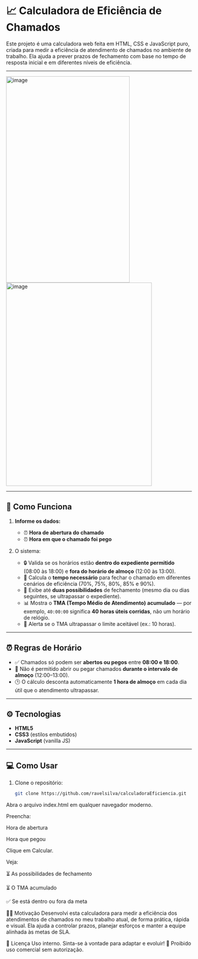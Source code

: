 # 📈 Calculadora de Eficiência de Chamados

Este projeto é uma calculadora web feita em HTML, CSS e JavaScript puro, criada para medir a eficiência de atendimento de chamados no ambiente de trabalho.
Ela ajuda a prever prazos de fechamento com base no tempo de resposta inicial e em diferentes níveis de eficiência.

---

<img width="335" height="560" alt="image" src="https://github.com/user-attachments/assets/9f746950-9eaa-4ec6-bdbd-2752f3dba2ad" />
<img width="395" height="552" alt="image" src="https://github.com/user-attachments/assets/64f08f60-e1c9-43d7-ab79-8432700396a9" />

---

## 🚀 Como Funciona

1. **Informe os dados:**
   - ⏰ **Hora de abertura do chamado**
   - ⏰ **Hora em que o chamado foi pego**

2. O sistema:
   - 🔒 Valida se os horários estão **dentro do expediente permitido** (08:00 às 18:00) e **fora do horário de almoço** (12:00 às 13:00).
   - 🧮 Calcula o **tempo necessário** para fechar o chamado em diferentes cenários de eficiência (70%, 75%, 80%, 85% e 90%).
   - 📅 Exibe até **duas possibilidades** de fechamento (mesmo dia ou dias seguintes, se ultrapassar o expediente).
   - 📊 Mostra o **TMA (Tempo Médio de Atendimento)** **acumulado** — por exemplo, `40:00:00` significa **40 horas úteis corridas**, não um horário de relógio.
   - 🚨 Alerta se o TMA ultrapassar o limite aceitável (ex.: 10 horas).

---

## ⏰ Regras de Horário

- ✅ Chamados só podem ser **abertos ou pegos** entre **08:00 e 18:00**.
- 🚫 Não é permitido abrir ou pegar chamados **durante o intervalo de almoço** (12:00–13:00).
- 🕒 O cálculo desconta automaticamente **1 hora de almoço** em cada dia útil que o atendimento ultrapassar.

---

## ⚙️ Tecnologias

- **HTML5**
- **CSS3** (estilos embutidos)
- **JavaScript** (vanilla JS)

---

## 💻 Como Usar

1. Clone o repositório:
   ```bash
   git clone https://github.com/ravelsilva/calculadoraEficiencia.git
Abra o arquivo index.html em qualquer navegador moderno.

Preencha:

Hora de abertura

Hora que pegou

Clique em Calcular.

Veja:

⏳ As possibilidades de fechamento

⏳ O TMA acumulado

✅ Se está dentro ou fora da meta

🧑‍💼 Motivação
Desenvolvi esta calculadora para medir a eficiência dos atendimentos de chamados no meu trabalho atual, de forma prática, rápida e visual.
Ela ajuda a controlar prazos, planejar esforços e manter a equipe alinhada às metas de SLA.

📜 Licença
Uso interno. Sinta-se à vontade para adaptar e evoluir!
🚫 Proibido uso comercial sem autorização.
